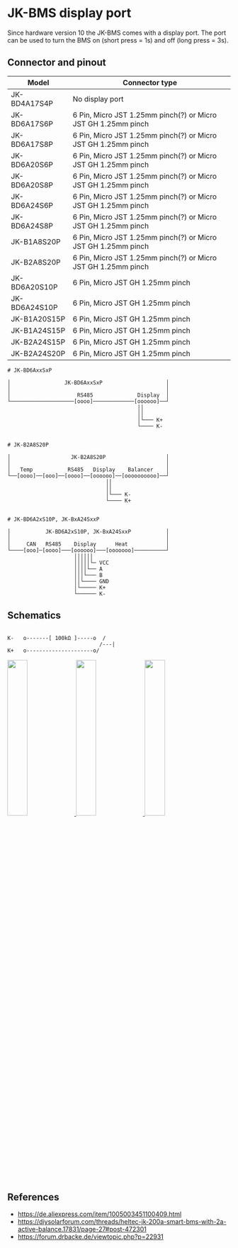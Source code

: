 # JK-BMS display port

Since hardware version 10 the JK-BMS comes with a display port. The port can be used to turn the BMS on (short press = 1s) and off (long press = 3s).

## Connector and pinout

| Model          | Connector type                    |
| -------------- | --------------------------------- |
| JK-BD4A17S4P   | No display port                   |
| JK-BD6A17S6P   | 6 Pin, Micro JST 1.25mm pinch(?) or Micro JST GH 1.25mm pinch |
| JK-BD6A17S8P   | 6 Pin, Micro JST 1.25mm pinch(?) or Micro JST GH 1.25mm pinch |
| JK-BD6A20S6P   | 6 Pin, Micro JST 1.25mm pinch(?) or Micro JST GH 1.25mm pinch |
| JK-BD6A20S8P   | 6 Pin, Micro JST 1.25mm pinch(?) or Micro JST GH 1.25mm pinch |
| JK-BD6A24S6P   | 6 Pin, Micro JST 1.25mm pinch(?) or Micro JST GH 1.25mm pinch |
| JK-BD6A24S8P   | 6 Pin, Micro JST 1.25mm pinch(?) or Micro JST GH 1.25mm pinch |
| JK-B1A8S20P    | 6 Pin, Micro JST 1.25mm pinch(?) or Micro JST GH 1.25mm pinch |
| JK-B2A8S20P    | 6 Pin, Micro JST 1.25mm pinch(?) or Micro JST GH 1.25mm pinch |
| JK-BD6A20S10P  | 6 Pin, Micro JST GH 1.25mm pinch  |
| JK-BD6A24S10P  | 6 Pin, Micro JST GH 1.25mm pinch  |
| JK-B1A20S15P   | 6 Pin, Micro JST GH 1.25mm pinch  |
| JK-B1A24S15P   | 6 Pin, Micro JST GH 1.25mm pinch  |
| JK-B2A24S15P   | 6 Pin, Micro JST GH 1.25mm pinch  |
| JK-B2A24S20P   | 6 Pin, Micro JST GH 1.25mm pinch  |

```
# JK-BD6AxxSxP

│                 JK-BD6AxxSxP                    │
│                                                 │
│                     RS485              Display  │
└────────────────────[oooo]─────────────[oooooo]──┘
                                         ││
                                         ││
                                         │└─── K+
                                         └──── K-


# JK-B2A8S20P

│                   JK-B2A8S20P                   │
│                                                 │
│   Temp           RS485   Display    Balancer    │
└──[oooo]──[ooo]──[oooo]──[oooooo]──[oooooooooo]──┘
                               ││
                               ││
                               │└─── K-
                               └──── K+


# JK-BD6A2xS10P, JK-BxA24SxxP

│           JK-BD6A2xS10P, JK-BxA24SxxP           │
│                                                 │
│     CAN   RS485    Display      Heat            │
└────[ooo]─[oooo]───[oooooo]───[ooooooo]──────────┘
                     ││││││
                     │││││└─ VCC
                     ││││└── A
                     │││└─── B
                     ││└──── GND
                     │└───── K+
                     └────── K-
```

## Schematics

```

K-   o-------[ 100kΩ ]-----o  /
                             /---|
K+   o---------------------o/

```


<a href="https://raw.githubusercontent.com/syssi/esphome-jk-bms/main/images/display-port/power-button.jpg" target="_blank">
<img src="https://raw.githubusercontent.com/syssi/esphome-jk-bms/main/images/display-port/power-button_thumbnail.jpg" width="30%">
</a>

<a href="https://raw.githubusercontent.com/syssi/esphome-jk-bms/main/images/display-port/power-button2.jpg" target="_blank">
<img src="https://raw.githubusercontent.com/syssi/esphome-jk-bms/main/images/display-port/power-button2_thumbnail.jpg" width="30%">
</a>

<a href="https://raw.githubusercontent.com/syssi/esphome-jk-bms/main/images/display-port/power-button3.jpg" target="_blank">
<img src="https://raw.githubusercontent.com/syssi/esphome-jk-bms/main/images/display-port/power-button3_thumbnail.jpg" width="30%">
</a>

## References

* https://de.aliexpress.com/item/1005003451100409.html
* https://diysolarforum.com/threads/heltec-jk-200a-smart-bms-with-2a-active-balance.17831/page-27#post-472301
* https://forum.drbacke.de/viewtopic.php?p=22931
